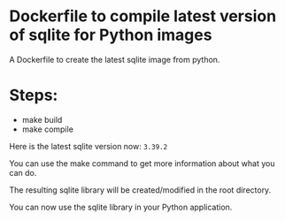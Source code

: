 # Dockerfile to compile latest version of sqlite for Python images
A Dockerfile to create the latest sqlite image from python.

# Steps:
- make build
- make compile


Here is the latest sqlite version now: `3.39.2`

You can use the make command to get more information about what you can do.

The resulting sqlite library will be created/modified in the root directory.

You can now use the sqlite library in your Python application.
